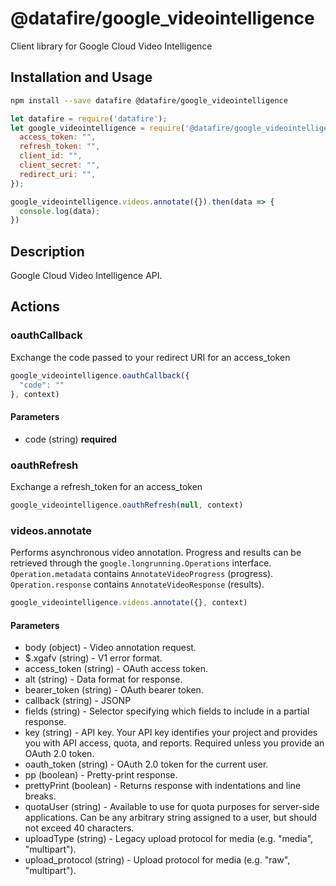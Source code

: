 # @datafire/google_videointelligence

Client library for Google Cloud Video Intelligence

## Installation and Usage
```bash
npm install --save datafire @datafire/google_videointelligence
```

```js
let datafire = require('datafire');
let google_videointelligence = require('@datafire/google_videointelligence').create({
  access_token: "",
  refresh_token: "",
  client_id: "",
  client_secret: "",
  redirect_uri: "",
});

google_videointelligence.videos.annotate({}).then(data => {
  console.log(data);
})
```

## Description
Google Cloud Video Intelligence API.

## Actions
### oauthCallback
Exchange the code passed to your redirect URI for an access_token


```js
google_videointelligence.oauthCallback({
  "code": ""
}, context)
```

#### Parameters
* code (string) **required**

### oauthRefresh
Exchange a refresh_token for an access_token


```js
google_videointelligence.oauthRefresh(null, context)
```


### videos.annotate
Performs asynchronous video annotation. Progress and results can be
retrieved through the `google.longrunning.Operations` interface.
`Operation.metadata` contains `AnnotateVideoProgress` (progress).
`Operation.response` contains `AnnotateVideoResponse` (results).


```js
google_videointelligence.videos.annotate({}, context)
```

#### Parameters
* body (object) - Video annotation request.
* $.xgafv (string) - V1 error format.
* access_token (string) - OAuth access token.
* alt (string) - Data format for response.
* bearer_token (string) - OAuth bearer token.
* callback (string) - JSONP
* fields (string) - Selector specifying which fields to include in a partial response.
* key (string) - API key. Your API key identifies your project and provides you with API access, quota, and reports. Required unless you provide an OAuth 2.0 token.
* oauth_token (string) - OAuth 2.0 token for the current user.
* pp (boolean) - Pretty-print response.
* prettyPrint (boolean) - Returns response with indentations and line breaks.
* quotaUser (string) - Available to use for quota purposes for server-side applications. Can be any arbitrary string assigned to a user, but should not exceed 40 characters.
* uploadType (string) - Legacy upload protocol for media (e.g. "media", "multipart").
* upload_protocol (string) - Upload protocol for media (e.g. "raw", "multipart").

